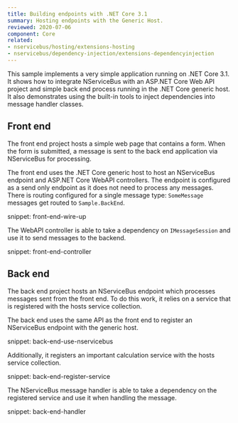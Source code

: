 ```yaml
---
title: Building endpoints with .NET Core 3.1
summary: Hosting endpoints with the Generic Host.
reviewed: 2020-07-06
component: Core
related:
- nservicebus/hosting/extensions-hosting
- nservicebus/dependency-injection/extensions-dependencyinjection
---
```


This sample implements a very simple application running on .NET Core 3.1. It shows how to integrate NServiceBus with an ASP.NET Core Web API project and simple back end process running in the .NET Core generic host. It also demonstrates using the built-in tools to inject dependencies into message handler classes.

## Front end

The front end project hosts a simple web page that contains a form. When the form is submitted, a message is sent to the back end application via NServiceBus for processing. 

The front end uses the .NET Core generic host to host an NServiceBus endpoint and ASP.NET Core WebAPI controllers. The endpoint is configured as a send only endpoint as it does not need to process any messages. There is routing configured for a single message type: `SomeMessage` messages get routed to `Sample.BackEnd`.

snippet: front-end-wire-up

The WebAPI controller is able to take a dependency on `IMessageSession` and use it to send messages to the backend.

snippet: front-end-controller


## Back end

The back end project hosts an NServiceBus endpoint which processes messages sent from the front end. To do this work, it relies on a service that is registered with the hosts service collection.

The back end uses the same API as the front end to register an NServiceBus endpoint with the generic host.

snippet: back-end-use-nservicebus

Additionally, it registers an important calculation service with the hosts service collection.

snippet: back-end-register-service

The NServiceBus message handler is able to take a dependency on the registered service and use it when handling the message.

snippet: back-end-handler